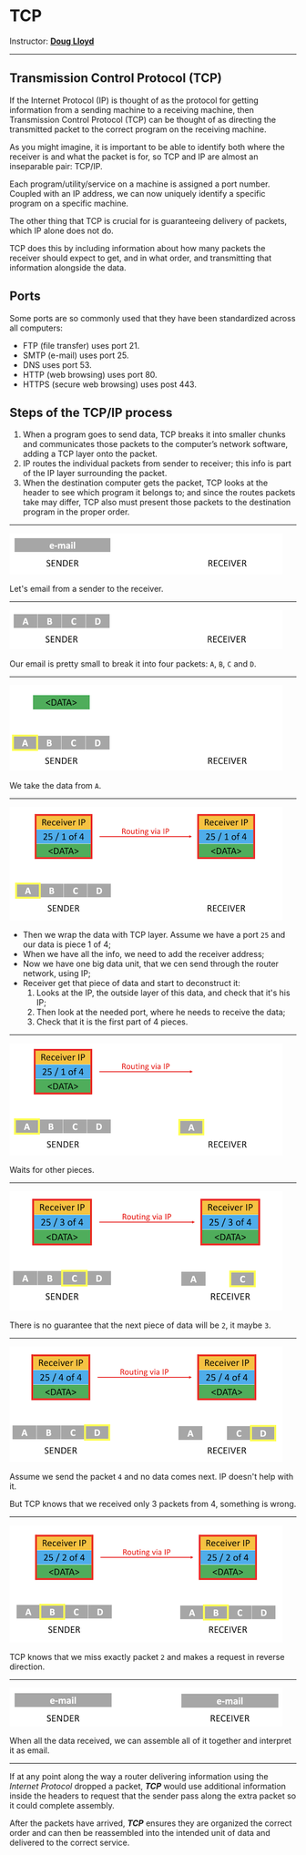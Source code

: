 # TCP

Instructor: **[Doug Lloyd](https://github.com/dlloyd09)**

---

## Transmission Control Protocol (TCP)

If the Internet Protocol (IP) is thought of as the protocol for getting information from a sending machine
to a receiving machine, then Transmission Control Protocol (TCP) can be thought of as directing the transmitted
packet to the correct program on the receiving machine.

As you might imagine, it is important to be able to identify both where the receiver is and what the packet
is for, so TCP and IP are almost an inseparable pair: TCP/IP.

Each program/utility/service on a machine is assigned a port number. Coupled with an IP address, we can now
uniquely identify a specific program on a specific machine.

The other thing that TCP is crucial for is guaranteeing delivery of packets, which IP alone does not do.

TCP does this by including information about how many packets the receiver should expect to get, and in what order,
and transmitting that information alongside the data.

## Ports

Some ports are so commonly used that they have been standardized across all computers:
- FTP (file transfer) uses port 21.
- SMTP (e-mail) uses port 25.
- DNS uses port 53.
- HTTP (web browsing) uses port 80.
- HTTPS (secure web browsing) uses post 443.

## Steps of the TCP/IP process
1. When a program goes to send data, TCP breaks it into smaller chunks and communicates those packets
to the computer’s network software, adding a TCP layer onto the packet.
2. IP routes the individual packets from sender to receiver; this info is part of the IP layer surrounding the packet.
3. When the destination computer gets the packet, TCP looks at the header to see which program it belongs to;
and since the routes packets take may differ, TCP also must present those packets to the destination
program in the proper order.

---

<img src="img/shorts/04/01.png" alt="Step 1">

Let's email from a sender to the receiver.

---

<img src="img/shorts/04/02.png" alt="Step 2">

Our email is pretty small to break it into four packets: `A`, `B`, `C` and `D`.

---

<img src="img/shorts/04/03.png" alt="Step 3">

We take the data from `A`.

---

<img src="img/shorts/04/04.png" alt="Step 4">

- Then we wrap the data with TCP layer. Assume we have a port `25` and our data is piece 1 of 4;
- When we have all the info, we need to add the receiver address;
- Now we have one big data unit, that we cen send through the router network, using IP;
- Receiver get that piece of data and start to deconstruct it:
  1. Looks at the IP, the outside layer of this data, and check that it's his IP;
  2. Then look at the needed port, where he needs to receive the data;
  3. Check that it is the first part of 4 pieces.

---

<img src="img/shorts/04/05.png" alt="Step 5">

Waits for other pieces.

---

<img src="img/shorts/04/06.png" alt="Step 6">

There is no guarantee that the next piece of data will be `2`, it maybe `3`.

---

<img src="img/shorts/04/07.png" alt="Step 7">

Assume we send the packet `4` and no data comes next. IP doesn't help with it.

But TCP knows that we received only 3 packets from 4, something is wrong.

---

<img src="img/shorts/04/08.png" alt="Step 8">

TCP knows that we miss exactly packet `2` and makes a request in reverse direction.

---

<img src="img/shorts/04/09.png" alt="Step 9">

When all the data received, we can assemble all of it together and interpret it as email.

---

If at any point along the way a router delivering information using the _Internet Protocol_ dropped a packet,
**_TCP_** would use additional information inside the headers to request that the sender pass along the extra packet
so it could complete assembly.

After the packets have arrived, **_TCP_** ensures they are organized the correct order and can then be reassembled
into the intended unit of data and delivered to the correct service.